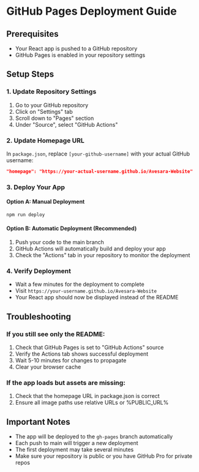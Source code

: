 # GitHub Pages Deployment Guide

## Prerequisites
- Your React app is pushed to a GitHub repository
- GitHub Pages is enabled in your repository settings

## Setup Steps

### 1. Update Repository Settings
1. Go to your GitHub repository
2. Click on "Settings" tab
3. Scroll down to "Pages" section
4. Under "Source", select "GitHub Actions"

### 2. Update Homepage URL
In `package.json`, replace `[your-github-username]` with your actual GitHub username:
```json
"homepage": "https://your-actual-username.github.io/Avesara-Website"
```

### 3. Deploy Your App

#### Option A: Manual Deployment
```bash
npm run deploy
```

#### Option B: Automatic Deployment (Recommended)
1. Push your code to the main branch
2. GitHub Actions will automatically build and deploy your app
3. Check the "Actions" tab in your repository to monitor the deployment

### 4. Verify Deployment
- Wait a few minutes for the deployment to complete
- Visit `https://your-username.github.io/Avesara-Website`
- Your React app should now be displayed instead of the README

## Troubleshooting

### If you still see only the README:
1. Check that GitHub Pages is set to "GitHub Actions" source
2. Verify the Actions tab shows successful deployment
3. Wait 5-10 minutes for changes to propagate
4. Clear your browser cache

### If the app loads but assets are missing:
1. Check that the homepage URL in package.json is correct
2. Ensure all image paths use relative URLs or %PUBLIC_URL%

## Important Notes
- The app will be deployed to the `gh-pages` branch automatically
- Each push to main will trigger a new deployment
- The first deployment may take several minutes
- Make sure your repository is public or you have GitHub Pro for private repos
